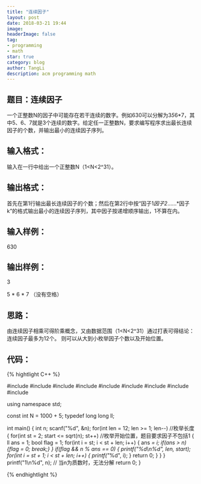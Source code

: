 ```yaml
---
title: "连续因子"
layout: post
date: 2018-03-21 19:44
image: 
headerImage: false
tag:
- programming
- math
star: true
category: blog
author: TangLi
description: acm programming math 
---
```


## 题目：连续因子

一个正整数N的因子中可能存在若干连续的数字。例如630可以分解为3*5*6*7，其中5、6、7就是3个连续的数字。给定任一正整数N，要求编写程序求出最长连续因子的个数，并输出最小的连续因子序列。

## 输入格式：

输入在一行中给出一个正整数N（1<N<2^31）。

## 输出格式：

首先在第1行输出最长连续因子的个数；然后在第2行中按“因子1*因子2*……*因子k”的格式输出最小的连续因子序列，其中因子按递增顺序输出，1不算在内。

## 输入样例：

630

## 输出样例：

3

5 * 6 * 7  （没有空格）

## 思路：

由连续因子相乘可得阶乘概念，又由数据范围（1<N<2^31）通过打表可得结论：连续因子最多为12个。
则可以从大到小枚举因子个数以及开始位置。

## 代码：

{% hightlight C++ %}


#include <iostream>
#include <cstdio>
#include <algorithm>
#include <cmath>
#include <map>
#include <string>
#include <vector>
#include <stack>
#include <cstring>

using namespace std;

const int N = 1000 + 5;
typedef long long ll;

int main() {
    int n;
    scanf("%d", &n);
    for(int len = 12; len >= 1; len--)  //枚举长度
	{
        for(int st = 2; start <= sqrt(n); st++)  //枚举开始位置，题目要求因子不包括1
		{
            ll ans = 1;
			bool flag = 1;
            for(int i = st; i < st + len; i++) 
			{
                ans *= i;
				if(ans > n){flag = 0; break;}
            }
            if(flag && n % ans == 0) 
			{
                printf("%d\n%d", len, start);
                for(int i = st + 1; i < st + len; i++) {
                    printf("*%d", i);
                }
                return 0;
            }
        }
    }
    printf("1\n%d", n); // 当n为质数时，无法分解
    return 0;
}

{% endhightlight %}









